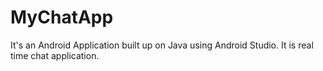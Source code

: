# MyChatApp
It's an Android Application built up on Java using Android Studio. It is real time chat application.
